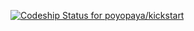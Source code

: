 [ ![Codeship Status for poyopaya/kickstart](https://www.codeship.io/projects/fa3e6810-7e73-0133-0c31-3e77708a93d7/status)](https://codeship.com/projects/120323)
